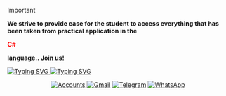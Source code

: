 > [!IMPORTANT]
> **We strive to provide ease for the student to access everything that has been taken from practical application in the <p style="color:red">C#</p> language.. [Join us!](https://chat.whatsapp.com/Jvt6SP0xG6SH9nQp38GA5K?mode=r_t)**
> 
<a href="https://git.io/typing-svg">
  <img src="https://readme-typing-svg.herokuapp.com?font=Fira+Code&pause=1000&width=435&lines=All+C%23+codes" alt="Typing SVG" />
</a>
<a href="https://git.io/typing-svg"><img src="https://readme-typing-svg.herokuapp.com?font=Fira+Code&pause=30000&color=8A0000&width=435&lines=By+ZEREF+(:" alt="Typing SVG" /></a>

<div align="center">
  
[![Accounts](https://img.shields.io/badge/Zeref_Accounts-af57f1?style=for-the-badge&logo=Instagram&logoColor=white)](https://www.instagram.com/f.7yw)
[![Gmail](https://img.shields.io/badge/Gmail-D14836?style=for-the-badge&logo=gmail&logoColor=white)](farisatif7780@gmail.com)
[![Telegram](https://img.shields.io/badge/Telegram-0088CC?style=for-the-badge&logo=telegram&logoColor=white)](https://t.me/f_7yw)
[![WhatsApp](https://img.shields.io/badge/WhatsApp-25D366?style=for-the-badge&logo=whatsApp&logoColor=white)](https://wa.me/967778088098)

</div>
